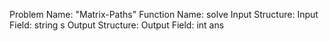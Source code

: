 Problem Name: "Matrix-Paths"
Function Name: solve
Input Structure:
Input Field: string s
Output Structure:
Output Field: int ans